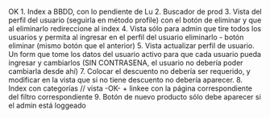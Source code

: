 OK 1. Index a BBDD, con lo pendiente de Lu
2. Buscador de prod
3. Vista del perfil del usuario (seguirla en método profile) con el botón de eliminar y que al eliminarlo redireccione al index
4. Vista sólo para admin que tire todos los usuarios y permita al ingresar en el perfil del usuario eliminarlo - botón eliminar (mismo botón que el anterior)
5. Vista actualizar perfil de usuario. Un form que tome los datos del usuario activo para que cada usuario pueda ingresar y cambiarlos (SIN CONTRASENA, el usuario no debería poder cambiarla desde ahí)
7. Colocar el descuento no debería ser requerido, y modificar en la vista que si no tiene descuento no debería aparecer.
8. Index con categorías // vista -OK- + linkee con la página correspondiente del filtro correspondiente
9. Botón de nuevo producto sólo debe aparecer si el admin está loggeado